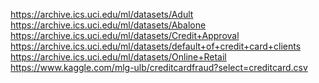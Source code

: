 https://archive.ics.uci.edu/ml/datasets/Adult <br />
https://archive.ics.uci.edu/ml/datasets/Abalone <br />
https://archive.ics.uci.edu/ml/datasets/Credit+Approval <br />
https://archive.ics.uci.edu/ml/datasets/default+of+credit+card+clients <br />
https://archive.ics.uci.edu/ml/datasets/Online+Retail <br />
https://www.kaggle.com/mlg-ulb/creditcardfraud?select=creditcard.csv 
